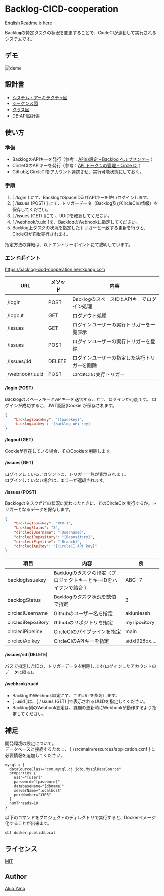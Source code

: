# Backlog-CICD-cooperation
[English Readme is here](https://github.com/AkiUnleash/Backlog-CICD-cooperation/blob/main/README.md)

Backlogの特定タスクの状況を変更することで、CircleCIが連動して実行されるシステムです。  

## デモ
![demo](/demo/demo.gif)


## 設計書

- [システム・アーキテクチャ図](https://cacoo.com/diagrams/JbFA6UR4chm083qo/5D359?reload_rt=1625905817698_0)
- [シーケンス図](https://cacoo.com/diagrams/JbFA6UR4chm083qo/4E1D2?reload_rt=1625905817698_0)
- [クラス図](https://cacoo.com/diagrams/JbFA6UR4chm083qo/5B77F?reload_rt=1626841513076_0)
- [DB-API設計書](https://docs.google.com/spreadsheets/d/1COsu1uTUe9xB2TvbY62HldaVBebx5qDsnjZVuvT1_kw/edit?usp=sharing)


## 使い方
### 準備
- BacklogのAPIキーを発行（参考：[APIの設定 – Backlog ヘルプセンター](https://support-ja.backlog.com/hc/ja/articles/360035641754-API%E3%81%AE%E8%A8%AD%E5%AE%9A) ）
- CircleCIのAPIキーを発行（参考：[API トークンの管理 – Circle CI](https://circleci.com/docs/ja/2.0/managing-api-tokens/) ）
- GithubとCircleCIをアカウント連携させ、実行可能状態にしておく。

### 手順

1. [ /login ] にて、BacklogのSpaceID及びAPIキーを使いログインします。
2. [ /issues (POST) ] にて、トリガーデータ（Backlog及びCircleCIの情報）を保存してください。
3. [ /issues (GET) ]にて 、UUIDを確認してください。
4. [ /webhook/:uuid ]を、BacklogのWebhookに指定してください。
5. Backlog上タスクの状況を指定したトリガーと一致する更新を行うと、CircleCIが自動実行されます。

指定方法の詳細は、以下エントリーポイントにて説明しています。

### エンドポイント 

https://backlog-cicd-cooperation.herokuapp.com

 | URL | メソッド  |  内容  |
 | --- | ---- | ---- |
 | /login | POST | BacklogのスペースIDとAPIキーでログイン処理  |
 | /logout | GET | ログアウト処理  |
 | /issues | GET | ログインユーザーの実行トリガーを一覧表示  |
 | /issues | POST | ログインユーザーの実行トリガーを登録  |
 | /issues/:id | DELETE | ログインユーザーの指定した実行トリガーを削除  |
 | /webhook/:uuid | POST  |  CircleCIの実行トリガー  |

#### /login (POST)

BacklogのスペースキーとAPIキーを送信することで、ログインが可能です。
ログインが成功すると、JWT認証(Cookie)が保存されます。

```json
{
    "backlogSpacekey": "[Spacekey]",
    "backlogApikey": "[Backlog API Key]"
}
```

#### /logout (GET)

Cookieが存在している場合、そのCookieを削除します。

#### /issues (GET)

ログインしているアカウントの、トリガー一覧が表示されます。  
ログインしていない場合は、エラーが返却されます。

#### /issues (POST)

Backlogのタスクがどの状況に変わったときに、どのCircleCIを実行するか。トリガーとなるデータを保存します。

```json
{
    "backlogIssuekey": "XXX-1",
    "backlogStatus": "3",
    "circleciUsername": "[Username]",
    "circleciRepository": "[Repository]",
    "circleciPipeline": "[Branch]",
    "circleciApikey": "[CircleCI API key]"
}
```
| 項目 | 内容  |  例  |
| --- | ---- | ---- |
| backlogIssuekey    | Backlogのタスクの指定（プロジェクトキーとキーIDをハイフンで結合 ） | ABC-7  |
| backlogStatus      | Backlogのタスク状況を数値で指定 | 3 |
| circleciUsername   | Githubのユーザー名を指定 | akiunleash   |
| circleciRepository | Githubのリポジトリを指定 | myripository |
| circleciPipeline   | CircleCIのパイプラインを指定 | main  |
| circleciApikey     | CircleCIのAPIキーを指定 | sidxl928ox....  |

#### /issues/:id (DELETE)

パスで指定したIDの、トリガーデータを削除します(ログインしたアカウントのデータに限る)。  

#### /webhook/:uuid

- BacklogのWebhook設定にて、このURLを指定します。 
- [ :uuid ]は、[ /issues (GET) ]で表示されるUUIDを指定してください。
- Backlog側のWebhook設定は、課題の更新時にWebhookが動作するよう指定してください。

## 補足

開発環境の設定について。  
データベースと接続するために、 [ /src/main/resources/application.conf ] に必要情報を追加してください。

```
mysql = {
  dataSourceClass="com.mysql.cj.jdbc.MysqlDataSource"
  properties {
    user="[user]"
    password="[password]"
    databaseName="[dbname]"
    serverName="localhost"
    portNumber="3306"
  }
  numThreads=10
}
```

以下のコマンドをプロジェクトのディレクトリで実行すると、Dockerイメージ化することが出来ます。

```shell
sbt docker:publishLocal
```


## ライセンス

[MIT](https://github.com/tcnksm/tool/blob/master/LICENCE)

## Author

[Akio Yano](https://github.com/AkiUnleash)
